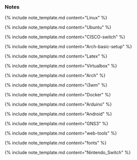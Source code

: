 ### Notes  
  
{% include note_template.md content="Linux" %}
  
{% include note_template.md content="Ubuntu" %}
  
{% include note_template.md content="CISCO-switch" %}
  
{% include note_template.md content="Arch-basic-setup" %}
  
{% include note_template.md content="Latex" %}
  
{% include note_template.md content="Virtualbox" %}
  
{% include note_template.md content="Arch" %}
  
{% include note_template.md content="i3wm" %}

{% include note_template.md content="Docker" %}

{% include note_template.md content="Arduino" %}

{% include note_template.md content="Android" %}

{% include note_template.md content="GNS3" %}

{% include note_template.md content="web-tools" %}

{% include note_template.md content="fonts" %}

{% include note_template.md content="Nintendo_Switch" %}
